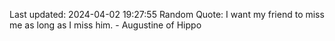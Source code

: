 Last updated: 2024-04-02 19:27:55
Random Quote: I want my friend to miss me as long as I miss him. - Augustine of Hippo